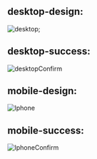 <h2>desktop-design:</h2>

![desktop](https://github.com/Venoshk/Formul-rio-de-inscri-o/assets/104791837/cc20a276-9e96-4175-8d4d-9271e90ee5b5);

<h2>desktop-success:</h2>

![desktopConfirm](https://github.com/Venoshk/Formul-rio-de-inscri-o/assets/104791837/ad981417-da3a-4891-a3fb-24aacdcf5fe7)

<h2>mobile-design:</h2>

![Iphone](https://github.com/Venoshk/Formul-rio-de-inscri-o/assets/104791837/a0fadcd8-4cdc-4458-8369-c777e8f99d23)

<h2>mobile-success:</h2>

![IphoneConfirm](https://github.com/Venoshk/Formul-rio-de-inscri-o/assets/104791837/7fddcd7f-2d9b-4e27-a259-82599da788e4)


